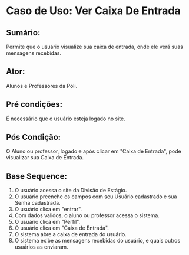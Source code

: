 # Caso de Uso: Ver Caixa De Entrada

## Sumário: 
Permite que o usuário visualize sua caixa de entrada, onde ele verá suas mensagens recebidas.

## Ator:
Alunos e Professores da Poli.

## Pré condições:
É necessário que o usuário esteja logado no site.

## Pós Condição:
O Aluno ou professor, logado e após clicar em "Caixa de Entrada", pode visualizar sua Caixa de Entrada.

## Base Sequence:
1. O usuário acessa o site da Divisão de Estágio.
2. O usuário preenche os campos com seu Usuário cadastrado e sua Senha cadastrada.
3. O usuário clica em "entrar".
4. Com dados validos, o aluno ou professor acessa o sistema.
5. O usuário clica em "Perfil".
6. O usuário clica em "Caixa de Entrada".
7. O sistema abre a caixa de entrada do usuário.
8. O sistema exibe as mensagens recebidas do usuário, e quais outros usuários as enviaram.
